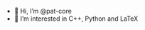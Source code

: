 - 👋 Hi, I’m @pat-core
- 👀 I’m interested in C++, Python and LaTeX


<!---
pat-core/pat-core is a ✨ special ✨ repository because its `README.md` (this file) appears on your GitHub profile.
You can click the Preview link to take a look at your changes.
--->
